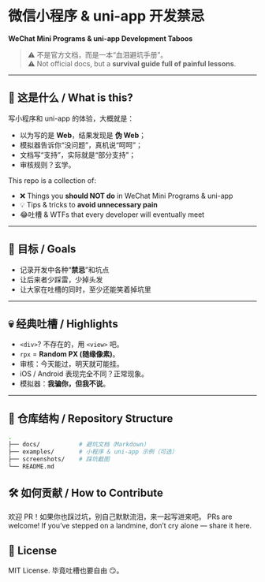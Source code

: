 # 微信小程序 & uni-app 开发禁忌  
**WeChat Mini Programs & uni-app Development Taboos**

> ⚠️ 不是官方文档，而是一本“血泪避坑手册”。  
> ⚠️ Not official docs, but a **survival guide full of painful lessons**.

---

## 🤔 这是什么 / What is this?

写小程序和 uni-app 的体验，大概就是：  
- 以为写的是 **Web**，结果发现是 **伪 Web**；  
- 模拟器告诉你“没问题”，真机说“呵呵”；  
- 文档写“支持”，实际就是“部分支持”；  
- 审核规则？玄学。  

This repo is a collection of:  
- ❌ Things you **should NOT do** in WeChat Mini Programs & uni-app  
- 💡 Tips & tricks to **avoid unnecessary pain**  
- 😂吐槽 & WTFs that every developer will eventually meet  

---

## 🎯 目标 / Goals

- 记录开发中各种“**禁忌**”和坑点  
- 让后来者少踩雷，少掉头发  
- 让大家在吐槽的同时，至少还能笑着掉坑里  

---

## 💀 经典吐槽 / Highlights

- `<div>`? 不存在的，用 `<view>` 吧。  
- `rpx` = **Random PX (随缘像素)**。  
- 审核：今天能过，明天就可能挂。  
- iOS / Android 表现完全不同？正常现象。  
- 模拟器：**我骗你，但我不说**。  

---

## 📂 仓库结构 / Repository Structure

```bash
.
├── docs/           # 避坑文档（Markdown）
├── examples/       # 小程序 & uni-app 示例（可选）
├── screenshots/    # 踩坑截图
└── README.md
```
## 🛠 如何贡献 / How to Contribute

欢迎 PR！如果你也踩过坑，别自己默默流泪，来一起写进来吧。
PRs are welcome! If you’ve stepped on a landmine, don’t cry alone — share it here.

## 📜 License
MIT License.
毕竟吐槽也要自由 😏。
